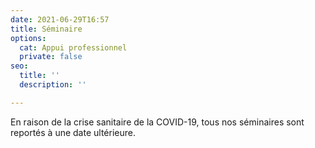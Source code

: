 ```yaml
---
date: 2021-06-29T16:57
title: Séminaire
options:
  cat: Appui professionnel
  private: false
seo:
  title: ''
  description: ''

---
```

En raison de la crise sanitaire de la COVID-19, tous nos séminaires sont reportés à une date ultérieure.
